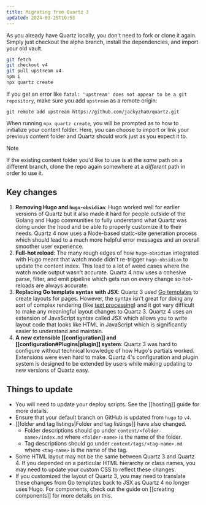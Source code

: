 ```yaml
---
title: Migrating from Quartz 3
updated: 2024-03-25T10:53
---
```


As you already have Quartz locally, you don't need to fork or clone it again. Simply just checkout the alpha branch, install the dependencies, and import your old vault.

```bash
git fetch
git checkout v4
git pull upstream v4
npm i
npx quartz create
```

If you get an error like `fatal: 'upstream' does not appear to be a git repository`, make sure you add `upstream` as a remote origin:

```shell
git remote add upstream https://github.com/jackyzha0/quartz.git
```

When running `npx quartz create`, you will be prompted as to how to initialize your content folder. Here, you can choose to import or link your previous content folder and Quartz should work just as you expect it to.

> [!note]
> If the existing content folder you'd like to use is at the _same_ path on a different branch, clone the repo again somewhere at a _different_ path in order to use it.

## Key changes

1. **Removing Hugo and `hugo-obsidian`**: Hugo worked well for earlier versions of Quartz but it also made it hard for people outside of the Golang and Hugo communities to fully understand what Quartz was doing under the hood and be able to properly customize it to their needs. Quartz 4 now uses a Node-based static-site generation process which should lead to a much more helpful error messages and an overall smoother user experience.
2. **Full-hot reload**: The many rough edges of how `hugo-obsidian` integrated with Hugo meant that watch mode didn't re-trigger `hugo-obsidian` to update the content index. This lead to a lot of weird cases where the watch mode output wasn't accurate. Quartz 4 now uses a cohesive parse, filter, and emit pipeline which gets run on every change so hot-reloads are always accurate.
3. **Replacing Go template syntax with JSX**: Quartz 3 used [Go templates](https://pkg.go.dev/text/template) to create layouts for pages. However, the syntax isn't great for doing any sort of complex rendering (like [text processing](https://github.com/jackyzha0/quartz/blob/hugo/layouts/partials/textprocessing.html)) and it got very difficult to make any meaningful layout changes to Quartz 3. Quartz 4 uses an extension of JavaScript syntax called JSX which allows you to write layout code that looks like HTML in JavaScript which is significantly easier to understand and maintain.
4. **A new extensible [[configuration]] and [[configuration#Plugins|plugin]] system**: Quartz 3 was hard to configure without technical knowledge of how Hugo's partials worked. Extensions were even hard to make. Quartz 4's configuration and plugin system is designed to be extended by users while making updating to new versions of Quartz easy.

## Things to update

- You will need to update your deploy scripts. See the [[hosting]] guide for more details.
- Ensure that your default branch on GitHub is updated from `hugo` to `v4`.
- [[folder and tag listings|Folder and tag listings]] have also changed.
  - Folder descriptions should go under `content/<folder-name>/index.md` where `<folder-name>` is the name of the folder.
  - Tag descriptions should go under `content/tags/<tag-name>.md` where `<tag-name>` is the name of the tag.
- Some HTML layout may not be the same between Quartz 3 and Quartz 4. If you depended on a particular HTML hierarchy or class names, you may need to update your custom CSS to reflect these changes.
- If you customized the layout of Quartz 3, you may need to translate these changes from Go templates back to JSX as Quartz 4 no longer uses Hugo. For components, check out the guide on [[creating components]] for more details on this.

